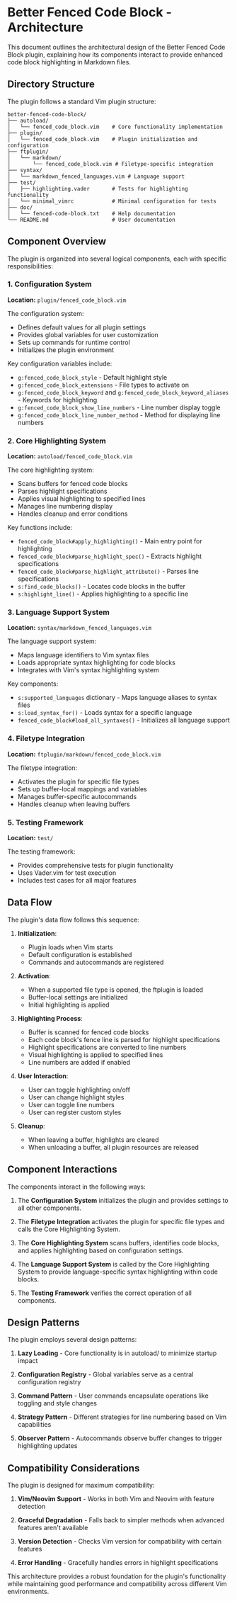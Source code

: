 # Better Fenced Code Block - Architecture

This document outlines the architectural design of the Better Fenced Code Block plugin, explaining how its components interact to provide enhanced code block highlighting in Markdown files.

## Directory Structure

The plugin follows a standard Vim plugin structure:

```
better-fenced-code-block/
├── autoload/
│   └── fenced_code_block.vim    # Core functionality implementation
├── plugin/
│   └── fenced_code_block.vim    # Plugin initialization and configuration
├── ftplugin/
│   └── markdown/
│       └── fenced_code_block.vim # Filetype-specific integration
├── syntax/
│   └── markdown_fenced_languages.vim # Language support
├── test/
│   ├── highlighting.vader       # Tests for highlighting functionality
│   └── minimal_vimrc            # Minimal configuration for tests
├── doc/
│   └── fenced-code-block.txt    # Help documentation
└── README.md                    # User documentation
```

## Component Overview

The plugin is organized into several logical components, each with specific responsibilities:

### 1. Configuration System

**Location:** `plugin/fenced_code_block.vim`

The configuration system:
- Defines default values for all plugin settings
- Provides global variables for user customization
- Sets up commands for runtime control
- Initializes the plugin environment

Key configuration variables include:
- `g:fenced_code_block_style` - Default highlight style
- `g:fenced_code_block_extensions` - File types to activate on
- `g:fenced_code_block_keyword` and `g:fenced_code_block_keyword_aliases` - Keywords for highlighting
- `g:fenced_code_block_show_line_numbers` - Line number display toggle
- `g:fenced_code_block_line_number_method` - Method for displaying line numbers

### 2. Core Highlighting System

**Location:** `autoload/fenced_code_block.vim`

The core highlighting system:
- Scans buffers for fenced code blocks
- Parses highlight specifications
- Applies visual highlighting to specified lines
- Manages line numbering display
- Handles cleanup and error conditions

Key functions include:
- `fenced_code_block#apply_highlighting()` - Main entry point for highlighting
- `fenced_code_block#parse_highlight_spec()` - Extracts highlight specifications
- `fenced_code_block#parse_highlight_attribute()` - Parses line specifications
- `s:find_code_blocks()` - Locates code blocks in the buffer
- `s:highlight_line()` - Applies highlighting to a specific line

### 3. Language Support System

**Location:** `syntax/markdown_fenced_languages.vim`

The language support system:
- Maps language identifiers to Vim syntax files
- Loads appropriate syntax highlighting for code blocks
- Integrates with Vim's syntax highlighting system

Key components:
- `s:supported_languages` dictionary - Maps language aliases to syntax files
- `s:load_syntax_for()` - Loads syntax for a specific language
- `fenced_code_block#load_all_syntaxes()` - Initializes all language support

### 4. Filetype Integration

**Location:** `ftplugin/markdown/fenced_code_block.vim`

The filetype integration:
- Activates the plugin for specific file types
- Sets up buffer-local mappings and variables
- Manages buffer-specific autocommands
- Handles cleanup when leaving buffers

### 5. Testing Framework

**Location:** `test/`

The testing framework:
- Provides comprehensive tests for plugin functionality
- Uses Vader.vim for test execution
- Includes test cases for all major features

## Data Flow

The plugin's data flow follows this sequence:

1. **Initialization**:
   - Plugin loads when Vim starts
   - Default configuration is established
   - Commands and autocommands are registered

2. **Activation**:
   - When a supported file type is opened, the ftplugin is loaded
   - Buffer-local settings are initialized
   - Initial highlighting is applied

3. **Highlighting Process**:
   - Buffer is scanned for fenced code blocks
   - Each code block's fence line is parsed for highlight specifications
   - Highlight specifications are converted to line numbers
   - Visual highlighting is applied to specified lines
   - Line numbers are added if enabled

4. **User Interaction**:
   - User can toggle highlighting on/off
   - User can change highlight styles
   - User can toggle line numbers
   - User can register custom styles

5. **Cleanup**:
   - When leaving a buffer, highlights are cleared
   - When unloading a buffer, all plugin resources are released

## Component Interactions

The components interact in the following ways:

1. The **Configuration System** initializes the plugin and provides settings to all other components.

2. The **Filetype Integration** activates the plugin for specific file types and calls the Core Highlighting System.

3. The **Core Highlighting System** scans buffers, identifies code blocks, and applies highlighting based on configuration settings.

4. The **Language Support System** is called by the Core Highlighting System to provide language-specific syntax highlighting within code blocks.

5. The **Testing Framework** verifies the correct operation of all components.

## Design Patterns

The plugin employs several design patterns:

1. **Lazy Loading** - Core functionality is in autoload/ to minimize startup impact

2. **Configuration Registry** - Global variables serve as a central configuration registry

3. **Command Pattern** - User commands encapsulate operations like toggling and style changes

4. **Strategy Pattern** - Different strategies for line numbering based on Vim capabilities

5. **Observer Pattern** - Autocommands observe buffer changes to trigger highlighting updates

## Compatibility Considerations

The plugin is designed for maximum compatibility:

1. **Vim/Neovim Support** - Works in both Vim and Neovim with feature detection

2. **Graceful Degradation** - Falls back to simpler methods when advanced features aren't available

3. **Version Detection** - Checks Vim version for compatibility with certain features

4. **Error Handling** - Gracefully handles errors in highlight specifications

This architecture provides a robust foundation for the plugin's functionality while maintaining good performance and compatibility across different Vim environments.
